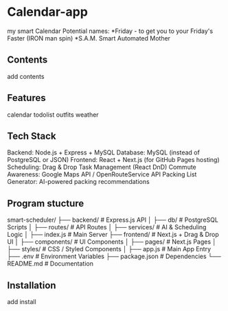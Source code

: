# Calendar-app

my smart Calendar Potential names:
*Friday - to get you to your Friday's Faster (IRON man spin)
*S.A.M. Smart Automated Mother

## Contents

add contents

## Features

calendar
todolist
outfits
weather

## Tech Stack

Backend: Node.js + Express + MySQL
Database: MySQL (instead of PostgreSQL or JSON)
Frontend: React + Next.js (for GitHub Pages hosting)
Scheduling: Drag & Drop Task Management (React DnD)
Commute Awareness: Google Maps API / OpenRouteService API
Packing List Generator: AI-powered packing recommendations

## Program stucture

smart-scheduler/
├── backend/          # Express.js API
│   ├── db/           # PostgreSQL Scripts
│   ├── routes/       # API Routes
│   ├── services/     # AI & Scheduling Logic
│   ├── index.js      # Main Server
├── frontend/         # Next.js + Drag & Drop UI
│   ├── components/   # UI Components
│   ├── pages/        # Next.js Pages
│   ├── styles/       # CSS / Styled Components
│   ├── app.js        # Main App Entry
├── .env              # Environment Variables
├── package.json      # Dependencies
└── README.md         # Documentation


## Installation

add install
